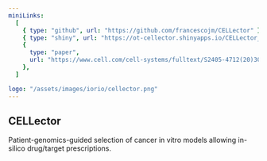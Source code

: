 ```yaml
---
miniLinks:
  [
    { type: "github", url: "https://github.com/francescojm/CELLector" },
    { type: "shiny", url: "https://ot-cellector.shinyapps.io/CELLector_App/" },
    {
      type: "paper",
      url: "https://www.cell.com/cell-systems/fulltext/S2405-4712(20)30150-2",
    },
  ]

logo: "/assets/images/iorio/cellector.png"
---
```


## CELLector

Patient-genomics-guided selection of cancer in vitro models allowing in-silico drug/target prescriptions.
